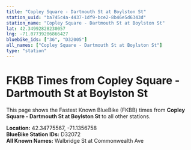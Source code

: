 ```yaml
---
title: "Copley Square - Dartmouth St at Boylston St"
station_uuid: "ba745c4a-4437-1df9-bce2-8b46e5d6343d"
station_name: "Copley Square - Dartmouth St at Boylston St"
lat: 42.34992828230057
lng: -71.07739206866427
bluebike_ids: ["36", "D32005"]
all_names: ["Copley Square - Dartmouth St at Boylston St"]
type: "station"
---
```


# FKBB Times from Copley Square - Dartmouth St at Boylston St

This page shows the Fastest Known BlueBike (FKBB) times from **Copley Square - Dartmouth St at Boylston St** to all other stations.

**Location:** 42.34775567, -71.1356758  
**BlueBike Station IDs:** D32072  
**All Known Names:** Walbridge St at Commonwealth Ave

